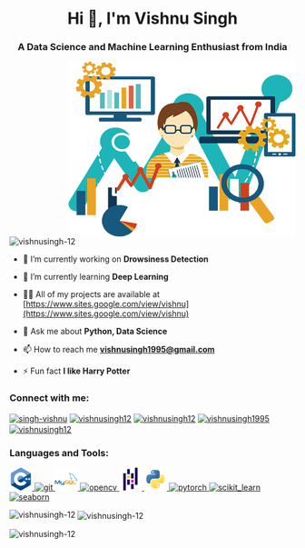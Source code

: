 <h1 align="center">Hi 👋, I'm Vishnu Singh</h1>
<h3 align="center">A Data Science and Machine Learning Enthusiast from India</h3>
<img align="right" alt="Coding" width="400" src="https://raw.githubusercontent.com/vishnusingh-12/python/main/0oskctgr69t85329k9ssc5c0gn.png">
<p align="left"> <img src="https://komarev.com/ghpvc/?username=vishnusingh-12&label=Profile%20views&color=0e75b6&style=flat" alt="vishnusingh-12" /> </p>

- 🔭 I’m currently working on **Drowsiness Detection**

- 🌱 I’m currently learning **Deep Learning**

- 👨‍💻 All of my projects are available at [https://www.sites.google.com/view/vishnu](https://www.sites.google.com/view/vishnu)

- 💬 Ask me about **Python, Data Science**

- 📫 How to reach me **vishnusingh1995@gmail.com**

- ⚡ Fun fact **I like Harry Potter**

<h3 align="left">Connect with me:</h3>
<p align="left">
<a href="https://linkedin.com/in/singh-vishnu" target="blank"><img align="center" src="https://raw.githubusercontent.com/rahuldkjain/github-profile-readme-generator/master/src/images/icons/Social/linked-in-alt.svg" alt="singh-vishnu" height="30" width="40" /></a>
<a href="https://kaggle.com/vishnusingh12" target="blank"><img align="center" src="https://raw.githubusercontent.com/rahuldkjain/github-profile-readme-generator/master/src/images/icons/Social/kaggle.svg" alt="vishnusingh12" height="30" width="40" /></a>
<a href="https://instagram.com/vishnusingh12" target="blank"><img align="center" src="https://raw.githubusercontent.com/rahuldkjain/github-profile-readme-generator/master/src/images/icons/Social/instagram.svg" alt="vishnusingh12" height="30" width="40" /></a>
<a href="https://www.hackerrank.com/vishnusingh1995" target="blank"><img align="center" src="https://raw.githubusercontent.com/rahuldkjain/github-profile-readme-generator/master/src/images/icons/Social/hackerrank.svg" alt="vishnusingh1995" height="30" width="40" /></a>
<a href="https://www.leetcode.com/vishnusingh12" target="blank"><img align="center" src="https://raw.githubusercontent.com/rahuldkjain/github-profile-readme-generator/master/src/images/icons/Social/leet-code.svg" alt="vishnusingh12" height="30" width="40" /></a>
</p>

<h3 align="left">Languages and Tools:</h3>
<p align="left"> <a href="https://www.w3schools.com/cpp/" target="_blank" rel="noreferrer"> <img src="https://raw.githubusercontent.com/devicons/devicon/master/icons/cplusplus/cplusplus-original.svg" alt="cplusplus" width="40" height="40"/> </a> <a href="https://git-scm.com/" target="_blank" rel="noreferrer"> <img src="https://www.vectorlogo.zone/logos/git-scm/git-scm-icon.svg" alt="git" width="40" height="40"/> </a> <a href="https://www.mysql.com/" target="_blank" rel="noreferrer"> <img src="https://raw.githubusercontent.com/devicons/devicon/master/icons/mysql/mysql-original-wordmark.svg" alt="mysql" width="40" height="40"/> </a> <a href="https://opencv.org/" target="_blank" rel="noreferrer"> <img src="https://www.vectorlogo.zone/logos/opencv/opencv-icon.svg" alt="opencv" width="40" height="40"/> </a> <a href="https://pandas.pydata.org/" target="_blank" rel="noreferrer"> <img src="https://raw.githubusercontent.com/devicons/devicon/2ae2a900d2f041da66e950e4d48052658d850630/icons/pandas/pandas-original.svg" alt="pandas" width="40" height="40"/> </a> <a href="https://www.python.org" target="_blank" rel="noreferrer"> <img src="https://raw.githubusercontent.com/devicons/devicon/master/icons/python/python-original.svg" alt="python" width="40" height="40"/> </a> <a href="https://pytorch.org/" target="_blank" rel="noreferrer"> <img src="https://www.vectorlogo.zone/logos/pytorch/pytorch-icon.svg" alt="pytorch" width="40" height="40"/> </a> <a href="https://scikit-learn.org/" target="_blank" rel="noreferrer"> <img src="https://upload.wikimedia.org/wikipedia/commons/0/05/Scikit_learn_logo_small.svg" alt="scikit_learn" width="40" height="40"/> </a> <a href="https://seaborn.pydata.org/" target="_blank" rel="noreferrer"> <img src="https://seaborn.pydata.org/_images/logo-mark-lightbg.svg" alt="seaborn" width="40" height="40"/> </a> </p>

<p><img align="left" src="https://github-readme-stats.vercel.app/api/top-langs?username=vishnusingh-12&show_icons=true&locale=en&layout=compact" alt="vishnusingh-12" /></p>

<p>&nbsp;<img align="center" src="https://github-readme-stats.vercel.app/api?username=vishnusingh-12&show_icons=true&locale=en" alt="vishnusingh-12" /></p>

<p><img align="center" src="https://github-readme-streak-stats.herokuapp.com/?user=vishnusingh-12&" alt="vishnusingh-12" /></p>
